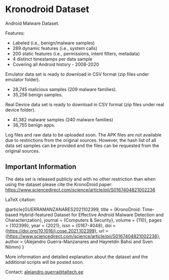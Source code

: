 # Kronodroid Dataset
Android Malware Dataset. 

Features:

- Labeled (i.e., benign/malware samples)
- 289 dynamic features (i.e., system calls)
- 200 static features (i.e., permissions, intent filters, metadata)
- 4 distinct timestamps per data sample
- Covering all Android history - 2008-2020


Emulator data set is ready to download in CSV format (zip files under emulator folder). 
  - 28,745 malicious samples (209 malware families).
  - 35,256 benign samples.

Real Device data set is ready to download in CSV format (zip files under real device folder).  
  - 41,382 malware samples (240 malware families)
  - 36,755 benign apps.

Log files and raw data to be uploaded soon. The APK files are not available due to restrictions from the original sources. However, the hash list of all data set samples can be provided and the files can be requested from the original sources.

## Important Information

The data set is released publicly and with no other restriction than when using the dataset please cite the KronoDroid paper:
https://www.sciencedirect.com/science/article/pii/S0167404821002236

LaTeX citation:

@article{GUERRAMANZANARES2021102399,
title = {KronoDroid: Time-based Hybrid-featured Dataset for Effective Android Malware Detection and Characterization},
journal = {Computers & Security},
volume = {110},
pages = {102399},
year = {2021},
issn = {0167-4048},
doi = {https://doi.org/10.1016/j.cose.2021.102399},
url = {https://www.sciencedirect.com/science/article/pii/S0167404821002236},
author = {Alejandro Guerra-Manzanares and Hayretdin Bahsi and Sven Nõmm}
}

More information and detailed explanation about the dataset and the additional scripts will be posted soon.

Contact: alejandro.guerra@taltech.ee


